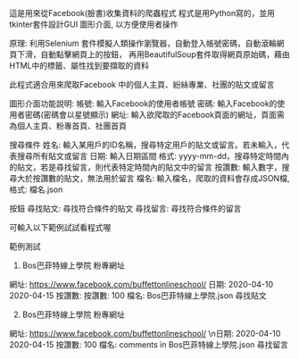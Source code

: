 這是用來從Facebook(臉書)收集資料的爬蟲程式
程式是用Python寫的，並用 tkinter套件設計GUI 圖形介面, 以方便使用者操作

原理: 利用Selenium 套件模擬人類操作瀏覽器，自動登入帳號密碼，自動滾輪網頁下滑，自動點擊網頁上的按鈕，
再用BeautifulSoup套件取得網頁原始碼，藉由HTML中的標籤、屬性找到要擷取的資料

此程式適合用來爬取Facebook 中的個人主頁、紛絲專業、社團的貼文或留言

圖形介面功能說明:
帳號: 輸入Facebook的使用者帳號
密碼: 輸入Facebook的使用者密碼(密碼會以星號顯示)
網址: 輸入欲爬取的Facebook頁面的網址，頁面需為個人主頁、粉專首頁、社團首頁

搜尋條件
姓名: 輸入某用戶的ID名稱，搜尋特定用戶的貼文或留言。若未輸入，代表搜尋所有貼文或留言
日期: 輸入日期區間 格式: yyyy-mm-dd，搜尋特定時間內的貼文，若是尋找留言，則代表特定時間內的貼文中的留言
按讚數: 輸入數字，搜尋大於按讚數的貼文，無法用於留言
檔名: 輸入檔名，爬取的資料會存成JSON檔, 格式: 檔名.json

按鈕
尋找貼文: 尋找符合條件的貼文
尋找留言: 尋找符合條件的留言

可輸入以下範例試試看程式喔

範例測試
1. Bos巴菲特線上學院 粉專網址

網址: https://www.facebook.com/buffettonlineschool/
日期: 2020-04-10 2020-04-15
按讚數: 按讚數: 100
檔名: Bos巴菲特線上學院.json
尋找貼文

2. Bos巴菲特線上學院 粉專網址

網址: https://www.facebook.com/buffettonlineschool/
\n日期: 2020-04-10 2020-04-15
按讚數: 100
檔名: comments in Bos巴菲特線上學院.json
尋找留言
